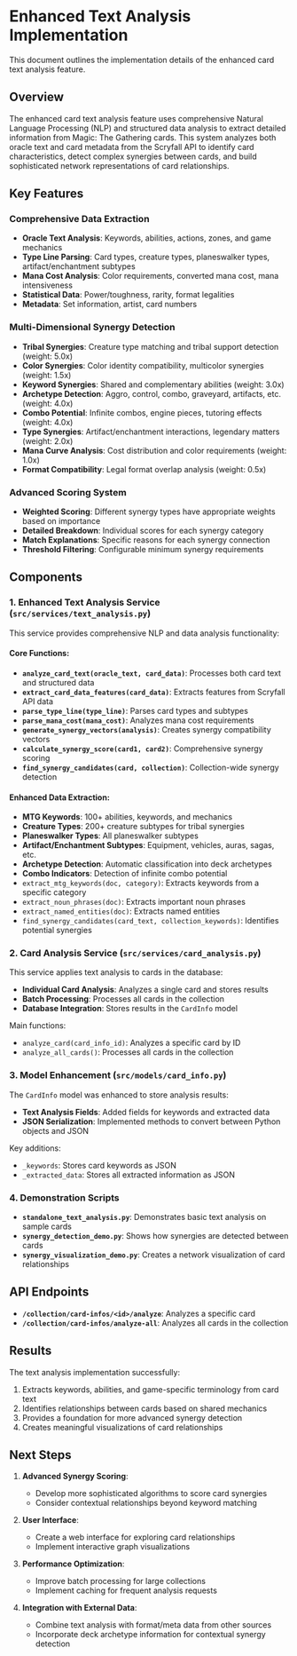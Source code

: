 # Enhanced Text Analysis Implementation

This document outlines the implementation details of the enhanced card text analysis feature.

## Overview

The enhanced card text analysis feature uses comprehensive Natural Language Processing (NLP) and structured data analysis to extract detailed information from Magic: The Gathering cards. This system analyzes both oracle text and card metadata from the Scryfall API to identify card characteristics, detect complex synergies between cards, and build sophisticated network representations of card relationships.

## Key Features

### Comprehensive Data Extraction
- **Oracle Text Analysis**: Keywords, abilities, actions, zones, and game mechanics
- **Type Line Parsing**: Card types, creature types, planeswalker types, artifact/enchantment subtypes
- **Mana Cost Analysis**: Color requirements, converted mana cost, mana intensiveness
- **Statistical Data**: Power/toughness, rarity, format legalities
- **Metadata**: Set information, artist, card numbers

### Multi-Dimensional Synergy Detection
- **Tribal Synergies**: Creature type matching and tribal support detection (weight: 5.0x)
- **Color Synergies**: Color identity compatibility, multicolor synergies (weight: 1.5x)
- **Keyword Synergies**: Shared and complementary abilities (weight: 3.0x)
- **Archetype Detection**: Aggro, control, combo, graveyard, artifacts, etc. (weight: 4.0x)
- **Combo Potential**: Infinite combos, engine pieces, tutoring effects (weight: 4.0x)
- **Type Synergies**: Artifact/enchantment interactions, legendary matters (weight: 2.0x)
- **Mana Curve Analysis**: Cost distribution and color requirements (weight: 1.0x)
- **Format Compatibility**: Legal format overlap analysis (weight: 0.5x)

### Advanced Scoring System
- **Weighted Scoring**: Different synergy types have appropriate weights based on importance
- **Detailed Breakdown**: Individual scores for each synergy category
- **Match Explanations**: Specific reasons for each synergy connection
- **Threshold Filtering**: Configurable minimum synergy requirements

## Components

### 1. Enhanced Text Analysis Service (`src/services/text_analysis.py`)

This service provides comprehensive NLP and data analysis functionality:

#### Core Functions:
- **`analyze_card_text(oracle_text, card_data)`**: Processes both card text and structured data
- **`extract_card_data_features(card_data)`**: Extracts features from Scryfall API data
- **`parse_type_line(type_line)`**: Parses card types and subtypes
- **`parse_mana_cost(mana_cost)`**: Analyzes mana cost requirements
- **`generate_synergy_vectors(analysis)`**: Creates synergy compatibility vectors
- **`calculate_synergy_score(card1, card2)`**: Comprehensive synergy scoring
- **`find_synergy_candidates(card, collection)`**: Collection-wide synergy detection

#### Enhanced Data Extraction:
- **MTG Keywords**: 100+ abilities, keywords, and mechanics
- **Creature Types**: 200+ creature subtypes for tribal synergies
- **Planeswalker Types**: All planeswalker subtypes
- **Artifact/Enchantment Subtypes**: Equipment, vehicles, auras, sagas, etc.
- **Archetype Detection**: Automatic classification into deck archetypes
- **Combo Indicators**: Detection of infinite combo potential
- `extract_mtg_keywords(doc, category)`: Extracts keywords from a specific category
- `extract_noun_phrases(doc)`: Extracts important noun phrases
- `extract_named_entities(doc)`: Extracts named entities
- `find_synergy_candidates(card_text, collection_keywords)`: Identifies potential synergies

### 2. Card Analysis Service (`src/services/card_analysis.py`)

This service applies text analysis to cards in the database:

- **Individual Card Analysis**: Analyzes a single card and stores results
- **Batch Processing**: Processes all cards in the collection
- **Database Integration**: Stores results in the `CardInfo` model

Main functions:
- `analyze_card(card_info_id)`: Analyzes a specific card by ID
- `analyze_all_cards()`: Processes all cards in the collection

### 3. Model Enhancement (`src/models/card_info.py`)

The `CardInfo` model was enhanced to store analysis results:

- **Text Analysis Fields**: Added fields for keywords and extracted data
- **JSON Serialization**: Implemented methods to convert between Python objects and JSON

Key additions:
- `_keywords`: Stores card keywords as JSON
- `_extracted_data`: Stores all extracted information as JSON

### 4. Demonstration Scripts

- **`standalone_text_analysis.py`**: Demonstrates basic text analysis on sample cards
- **`synergy_detection_demo.py`**: Shows how synergies are detected between cards
- **`synergy_visualization_demo.py`**: Creates a network visualization of card relationships

## API Endpoints

- **`/collection/card-infos/<id>/analyze`**: Analyzes a specific card
- **`/collection/card-infos/analyze-all`**: Analyzes all cards in the collection

## Results

The text analysis implementation successfully:

1. Extracts keywords, abilities, and game-specific terminology from card text
2. Identifies relationships between cards based on shared mechanics
3. Provides a foundation for more advanced synergy detection
4. Creates meaningful visualizations of card relationships

## Next Steps

1. **Advanced Synergy Scoring**:
   - Develop more sophisticated algorithms to score card synergies
   - Consider contextual relationships beyond keyword matching

2. **User Interface**:
   - Create a web interface for exploring card relationships
   - Implement interactive graph visualizations

3. **Performance Optimization**:
   - Improve batch processing for large collections
   - Implement caching for frequent analysis requests

4. **Integration with External Data**:
   - Combine text analysis with format/meta data from other sources
   - Incorporate deck archetype information for contextual synergy detection
